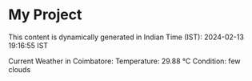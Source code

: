 # My Project

This content is dynamically generated in Indian Time (IST): 2024-02-13 19:16:55 IST


Current Weather in Coimbatore:
Temperature: 29.88 °C
Condition: few clouds
